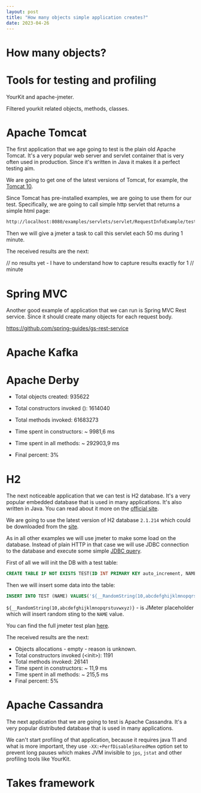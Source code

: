 ```yaml
---
layout: post
title: "How many objects simple application creates?"
date: 2023-04-26
---
```


# How many objects?

# Tools for testing and profiling

YourKit and apache-jmeter.

Filtered yourkit related objects, methods, classes.

# Apache Tomcat

The first application that we age going to test is the plain old Apache Tomcat.
It's a very popular web server and servlet container that is very often used in
production. Since it's written in Java it makes it a perfect testing aim.

We are going to get one of the latest versions of Tomcat, for example,
the [Tomcat 10](https://tomcat.apache.org/download-10.cgi).

Since Tomcat has pre-installed examples, we are going to use them for our
test. Specifically, we are going to call simple http servlet that returns
a simple html page:

```html
http://localhost:8080/examples/servlets/servlet/RequestInfoExample/test
```

Then we will give a jmeter a task to call this servlet each 50 ms during 1
minute.

The received results are the next:

// no results yet - I have to understand how to capture results exactly for 1
// minute

# Spring MVC

Another good example of application that we can run is Spring MVC Rest service.
Since it should create many objects for each request body.

https://github.com/spring-guides/gs-rest-service

# Apache Kafka

# Apache Derby

* Total objects created: 935622

* Total constructors invoked (<init>):  1614040
* Total methods invoked: 61683273
* Time spent in constructors: ~ 9981,6 ms
* Time spent in all methods: ~ 292903,9 ms
* Final percent: 3%

# H2

The next noticeable application that we can test is H2 database. It's a very
popular embedded database that is used in many applications. It's also written
in Java. You can read about it more on
the [official site](https://www.h2database.com).

We are going to use the latest version of H2 database `2.1.214` which could
be downloaded from
the [site](https://www.h2database.com/html/download-archive.html).

As in all other examples we will use jmeter to make some load on the database.
Instead of plain HTTP in that case we will use JDBC connection to the database
and execute some
simple [JDBC query](https://jmeter.apache.org/usermanual/component_reference.html#JDBC_Request).

First of all we will init the DB with a test table:

```sql
CREATE TABLE IF NOT EXISTS TEST(ID INT PRIMARY KEY auto_increment, NAME VARCHAR(255));
```

Then we will insert some data into the table:

```sql
INSERT INTO TEST (NAME) VALUES('${__RandomString(10,abcdefghijklmnopqrstuvwxyz)}');
```

`${__RandomString(10,abcdefghijklmnopqrstuvwxyz)}` - is JMeter placeholder which
will insert random sting to the `NAME` value.

You can find the full jmeter test plan [here](/todo).

The received results are the next:

* Objects allocations - empty - reason is unknown.
* Total constructors invoked (\<init\>):  1191
* Total methods invoked: 26141
* Time spent in constructors: ~ 11,9 ms
* Time spent in all methods: ~ 215,5 ms
* Final percent: 5%

# Apache Cassandra

The next application that we are going to test is Apache Cassandra. It's a very
popular distributed database that is used in many applications.

We can't start profiling of that application, because it requires java 11 and
what is more important, they use `-XX:+PerfDisableSharedMem` option set to
prevent long pauses which makes JVM invisible to `jps`, `jstat` and other
profiling tools like YourKit.

# Takes framework
